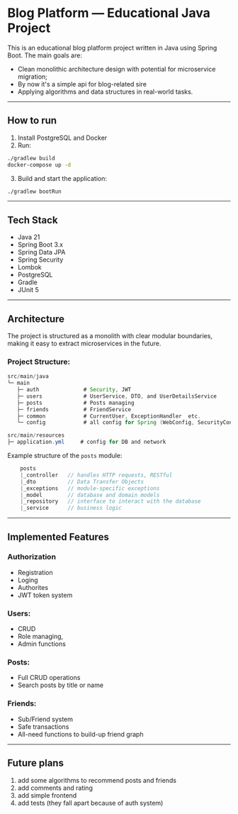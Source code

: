 # Blog Platform — Educational Java Project

This is an educational blog platform project written in Java using Spring Boot. The main goals are:

- Clean monolithic architecture design with potential for microservice migration;
- By now it's a simple api for blog-related sire
- Applying algorithms and data structures in real-world tasks.

---

## How to run

1. Install PostgreSQL and Docker
2. Run:
```bash
./gradlew build
docker-compose up -d
```
3. Build and start the application:

```bash
./gradlew bootRun
```

---

## Tech Stack

- Java 21
- Spring Boot 3.x
- Spring Data JPA
- Spring Security
- Lombok
- PostgreSQL
- Gradle
- JUnit 5

---

## Architecture

The project is structured as a monolith with clear modular boundaries, making it easy to extract microservices in the future.

### Project Structure:
```java
src/main/java
└─ main
   ├─ auth              # Security, JWT
   ├─ users             # UserService, DTO, and UserDetailsService
   ├─ posts             # Posts managing
   ├─ friends           # FriendService
   ├─ common            # CurrentUser, ExceptionHandler  etc.
   └─ config            # all config for Spring (WebConfig, SecurityConfig)

src/main/resources
├─ application.yml     # config for DB and network
```

Example structure of the `posts` module:

```java
    posts
    |_controller   // handles HTTP requests, RESTful
    |_dto          // Data Transfer Objects
    |_exceptions   // module-specific exceptions
    |_model        // database and domain models
    |_repository   // interface to interact with the database
    |_service      // business logic
```

---

## Implemented Features

### Authorization
- Registration
- Loging
- Authorites
- JWT token system

### Users:
- CRUD
- Role managing,
- Admin functions

### Posts:
- Full CRUD operations
- Search posts by title or name

### Friends:
- Sub/Friend system
- Safe transactions
- All-need functions to build-up friend graph

---

## Future plans

1. add some algorithms to recommend posts and friends
2. add comments and rating
3. add simple frontend 
4. add tests (they fall apart because of auth system)
